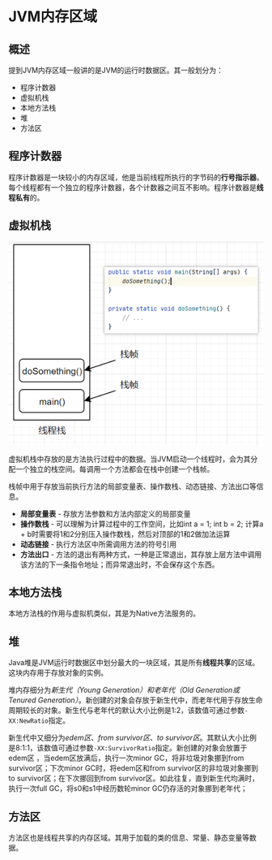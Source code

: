 # JVM内存区域

## 概述

提到JVM内存区域一般讲的是JVM的运行时数据区。其一般划分为：

- 程序计数器
- 虚拟机栈
- 本地方法栈
- 堆
- 方法区

## 程序计数器

程序计数器是一块较小的内存区域，他是当前线程所执行的字节码的**行号指示器**。每个线程都有一个独立的程序计数器，各个计数器之间互不影响。程序计数器是**线程私有**的。

## 虚拟机栈

![image-20210625222547697](./assets/image-20210625222547697.png)

虚拟机栈中存放的是方法执行过程中的数据。当JVM启动一个线程时，会为其分配一个独立的栈空间。每调用一个方法都会在栈中创建一个栈帧。

栈帧中用于存放当前执行方法的局部变量表、操作数栈、动态链接、方法出口等信息。

- **局部变量表** - 存放方法参数和方法内部定义的局部变量
- **操作数栈** - 可以理解为计算过程中的工作空间，比如int a = 1; int b = 2; 计算a + b时需要将1和2分别压入操作数栈，然后对顶部的1和2做加法运算
- **动态链接** - 执行方法区中所需调用方法的符号引用
- **方法出口** - 方法的退出有两种方式，一种是正常退出，其存放上层方法中调用该方法的下一条指令地址；而异常退出时，不会保存这个东西。

## 本地方法栈

本地方法栈的作用与虚拟机类似，其是为Native方法服务的。

## 堆

Java堆是JVM运行时数据区中划分最大的一块区域，其是所有**线程共享**的区域。这块内存用于存放对象的实例。

堆内存细分为*新生代（Young Generation）*和*老年代（Old Generation或Tenured Generation）*。新创建的对象会存放于新生代中，而老年代用于存放生命周期较长的对象。新生代与老年代的默认大小比例是1:2，该数值可通过参数`-XX:NewRatio`指定。

新生代中又细分为*edem区*、*from survivor区*、*to survivor区*。其默认大小比例是8:1:1，该数值可通过参数`-XX:SurvivorRatio`指定。新创建的对象会放置于edem区 ，当edem区放满后，执行一次minor GC，将非垃圾对象挪到from survivor区；下次minor GC时，将edem区和from survivor区的非垃圾对象挪到to survivor区；在下次挪回到from survivor区。如此往复，直到新生代均满时，执行一次full GC，将s0和s1中经历数轮minor GC仍存活的对象挪到老年代；

## 方法区

方法区也是线程共享的内存区域。其用于加载的类的信息、常量、静态变量等数据。

